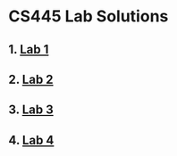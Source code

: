 # CS445 Lab Solutions
## 1. [Lab 1](https://github.com/merrhaile/cs445-lab-solns/blob/main/lab1/lab1_ME.pdf)
## 2. [Lab 2](https://github.com/merrhaile/cs445-lab-solns/blob/main/lab2/lab2_ME.pdf)
## 3. [Lab 3](https://github.com/merrhaile/cs445-lab-solns/tree/main/lab3)
## 4. [Lab 4](https://github.com/merrhaile/cs445-lab-solns/tree/main/lab4)